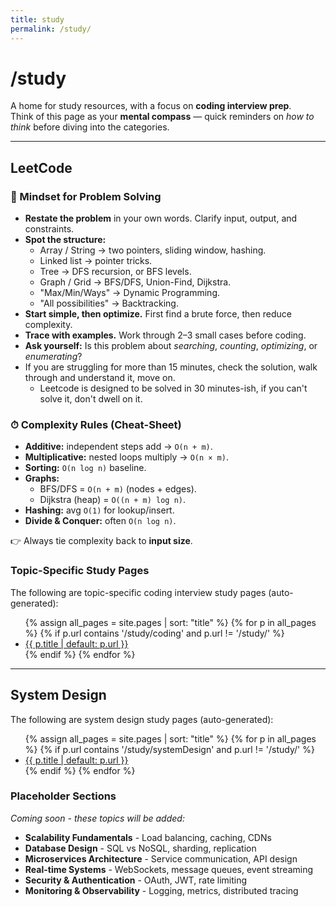```yaml
---
title: study
permalink: /study/
---
```


# /study

A home for study resources, with a focus on **coding interview prep**.  
Think of this page as your **mental compass** — quick reminders on *how to think* before diving into the categories.

---

## LeetCode

### 🧭 Mindset for Problem Solving
- **Restate the problem** in your own words. Clarify input, output, and constraints.  
- **Spot the structure:**  
  - Array / String → two pointers, sliding window, hashing.  
  - Linked list → pointer tricks.  
  - Tree → DFS recursion, or BFS levels.  
  - Graph / Grid → BFS/DFS, Union-Find, Dijkstra.  
  - "Max/Min/Ways" → Dynamic Programming.  
  - "All possibilities" → Backtracking.  
- **Start simple, then optimize.** First find a brute force, then reduce complexity.  
- **Trace with examples.** Work through 2–3 small cases before coding.  
- **Ask yourself:** Is this problem about *searching*, *counting*, *optimizing*, or *enumerating*?
- If you are struggling for more than 15 minutes, check the solution, walk through and understand it, move on.
  - Leetcode is designed to be solved in 30 minutes-ish, if you can't solve it, don't dwell on it.

### ⏱ Complexity Rules (Cheat-Sheet)
- **Additive:** independent steps add → `O(n + m)`.  
- **Multiplicative:** nested loops multiply → `O(n × m)`.  
- **Sorting:** `O(n log n)` baseline.  
- **Graphs:**  
  - BFS/DFS = `O(n + m)` (nodes + edges).  
  - Dijkstra (heap) = `O((n + m) log n)`.  
- **Hashing:** avg `O(1)` for lookup/insert.  
- **Divide & Conquer:** often `O(n log n)`.  

👉 Always tie complexity back to **input size**.

### Topic-Specific Study Pages
The following are topic-specific coding interview study pages (auto-generated):

<ul>
{% assign all_pages = site.pages | sort: "title" %}
{% for p in all_pages %}
  {% if p.url contains '/study/coding' and p.url != '/study/' %}
    <li><a href="{{ p.url | relative_url }}">{{ p.title | default: p.url }}</a></li>
  {% endif %}
{% endfor %}
</ul>

---

## System Design
The following are system design study pages (auto-generated):

<ul>
{% assign all_pages = site.pages | sort: "title" %}
{% for p in all_pages %}
  {% if p.url contains '/study/systemDesign' and p.url != '/study/' %}
    <li><a href="{{ p.url | relative_url }}">{{ p.title | default: p.url }}</a></li>
  {% endif %}
{% endfor %}
</ul>

### Placeholder Sections
*Coming soon - these topics will be added:*

- **Scalability Fundamentals** - Load balancing, caching, CDNs
- **Database Design** - SQL vs NoSQL, sharding, replication
- **Microservices Architecture** - Service communication, API design
- **Real-time Systems** - WebSockets, message queues, event streaming
- **Security & Authentication** - OAuth, JWT, rate limiting
- **Monitoring & Observability** - Logging, metrics, distributed tracing
